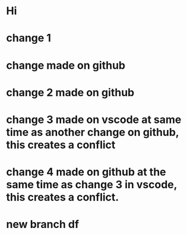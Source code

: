 # Hi

# change 1

# change made on github

# change 2 made on github


# change 3 made on vscode at same time as another change on github, this creates a conflict

# change 4 made on github at the same time as change 3 in vscode, this creates a conflict.

# new branch df